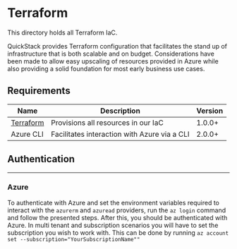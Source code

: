 # Terraform

This directory holds all Terraform IaC.

QuickStack provides Terraform configuration that facilitates the stand up of infrastructure that is both scalable and on
budget. Considerations have been made to allow easy upscaling of resources provided in Azure while also providing a
solid foundation for most early business use cases.

## Requirements

| Name                                    | Description                                  | Version |
|-----------------------------------------|----------------------------------------------|---------|
| [Terraform](https://www.terraform.io/)  | Provisions all resources in our IaC          | 1.0.0+  |
| Azure CLI                               | Facilitates interaction with Azure via a CLI | 2.0.0+  |

## Authentication

---

### Azure

To authenticate with Azure and set the environment variables required to interact with the `azurerm` and `azuread`
providers, run the `az login` command and follow the presented steps. After this, you should be authenticated with
Azure. In multi tenant and subscription scenarios you will have to set the subscription you wish to work with. 
This can be done by running `az account set --subscription="YourSubscriptionName""`